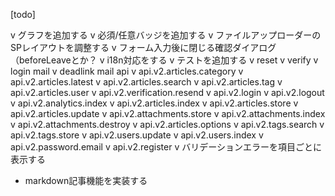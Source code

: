 [todo]

v グラフを追加する
v 必須/任意バッジを追加する
v ファイルアップローダーのSPレイアウトを調整する
v フォーム入力後に閉じる確認ダイアログ（beforeLeaveとか？
v i18n対応をする
v テストを追加する
    v reset
    v verify
    v login mail
    v deadlink mail
    api
        v api.v2.articles.category
        v api.v2.articles.latest
        v api.v2.articles.search
        v api.v2.articles.tag
        v api.v2.articles.user
        v api.v2.verification.resend
        v api.v2.login
        v api.v2.logout
        v api.v2.analytics.index
        v api.v2.articles.index
        v api.v2.articles.store
        v api.v2.articles.update
        v api.v2.attachments.store
        v api.v2.attachments.index
        v api.v2.attachments.destroy
        v api.v2.articles.options
        v api.v2.tags.search
        v api.v2.tags.store
        v api.v2.users.update
        v api.v2.users.index
        v api.v2.password.email
        v api.v2.register
v バリデーションエラーを項目ごとに表示する
- markdown記事機能を実装する
